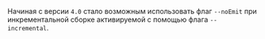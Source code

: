 Начиная с версии `4.0` стало возможным использовать флаг `--noEmit` при инкрементальной сборке активируемой с помощью флага `--incremental`.